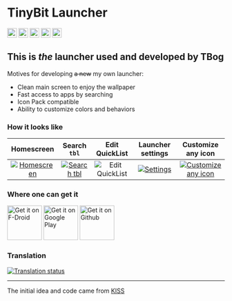 # TinyBit Launcher

[<img src="https://github.com/TBog/TBLauncher/workflows/Android%20CI/badge.svg"
      alt="Android CI"
      height="22"/>](https://github.com/TBog/TBLauncher/actions/)
[<img src="https://app.codacy.com/project/badge/Grade/367f62e2ae68488fbee63cf2dfe267db"
      alt="Codacy Badge"
      height="22"/>](https://www.codacy.com/gh/TBog/TBLauncher/dashboard?utm_source=github.com&amp;utm_medium=referral&amp;utm_content=TBog/TBLauncher&amp;utm_campaign=Badge_Grade)
[<img src="https://img.shields.io/github/v/release/TBog/TBLauncher.svg?logo=github&label=GitHub"
      alt="GitHub Releases"
      height="22"/>](https://github.com/TBog/TBLauncher/releases)
[<img src="https://img.shields.io/f-droid/v/rocks.tbog.tblauncher.svg?logo=f-droid&label=F-Droid"
      alt="F-Droid Releases"
      height="22"/>](https://f-droid.org/packages/rocks.tbog.tblauncher/)
[<img src="https://img.shields.io/endpoint?label=Play%20Store&style=flat&cacheSeconds=65536&url=https%3A%2F%2Fplaystore-jsapi.herokuapp.com%2Fsep%2Frocks.tbog.tblauncher"
      alt="Playstore"
      height="22"/>](https://play.google.com/store/apps/details?id=rocks.tbog.tblauncher)

## This is _the_ launcher used and developed by TBog

Motives for developing ~~a new~~ my own launcher:
- Clean main screen to enjoy the wallpaper 
- Fast access to apps by searching 
- Icon Pack compatible
- Ability to customize colors and behaviors 

### How it looks like

| Homescreen | Search `tbl` | Edit QuickList | Launcher settings | Customize any icon |
| :---: | :---: | :---: | :---: | :---: |
| [![Homescreen](https://i.imgur.com/hYzrZNX.jpg)](https://i.imgur.com/hYzrZNX) | [![Search `tbl`](https://imgur.com/lpH7N36.png)](https://imgur.com/lpH7N36) | ![Edit QuickList](https://imgur.com/qJbxTcq.png) | [![Settings](https://imgur.com/TsIY1HV.png)](https://imgur.com/TsIY1HV) | [![Customize any icon](https://imgur.com/BENFmHO.png)](https://imgur.com/BENFmHO) |

### Where one can get it

[<img src="https://fdroid.gitlab.io/artwork/badge/get-it-on.png"
     alt="Get it on F-Droid"
     height="80">](https://f-droid.org/packages/rocks.tbog.tblauncher/)
[<img src="https://play.google.com/intl/en_us/badges/images/generic/en-play-badge.png"
     alt="Get it on Google Play"
     height="80">](https://play.google.com/store/apps/details?id=rocks.tbog.tblauncher)
[<img src="https://i.ibb.co/q0mdc4Z/get-it-on-github.png"
     alt="Get it on Github"
     height="80">](https://github.com/TBog/TBLauncher/releases)

### Translation

[<img src="https://hosted.weblate.org/widgets/tblauncher/-/multi-auto.svg"
      alt="Translation status" />](https://hosted.weblate.org/engage/tblauncher/)

<footer>
      <hr>
      <p>The initial idea and code came from <a href="https://github.com/Neamar/KISS" style="display: inline">KISS</a></p>
</footer>

